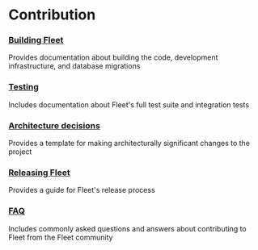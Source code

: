 # Contribution

### [Building Fleet](./1-Building-Fleet.md) 
Provides documentation about building the code, development infrastructure, and database migrations

### [Testing](./2-Testing.md) 
Includes documentation about Fleet's full test suite and integration tests

### [Architecture decisions](./3-Architecture-decisions.md) 
Provides a template for making architecturally significant changes to the project

### [Releasing Fleet](./4-Releasing-Fleet.md) 
Provides a guide for Fleet's release process

### [FAQ](./FAQ.md) 
Includes commonly asked questions and answers about contributing to Fleet from the Fleet community
